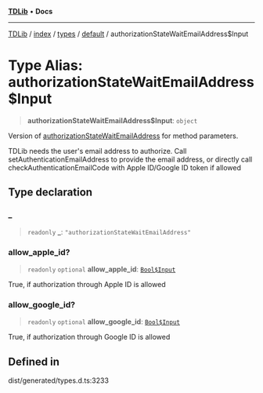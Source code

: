 [**TDLib**](../../../../../../README.md) • **Docs**

***

[TDLib](../../../../../../modules.md) / [index](../../../../../README.md) / [types](../../../README.md) / [default](../README.md) / authorizationStateWaitEmailAddress$Input

# Type Alias: authorizationStateWaitEmailAddress$Input

> **authorizationStateWaitEmailAddress$Input**: `object`

Version of [authorizationStateWaitEmailAddress](authorizationStateWaitEmailAddress.md) for method parameters.

TDLib needs the user's email address to authorize. Call setAuthenticationEmailAddress to provide the email address, or directly call checkAuthenticationEmailCode with Apple ID/Google ID token if allowed

## Type declaration

### \_

> `readonly` **\_**: `"authorizationStateWaitEmailAddress"`

### allow\_apple\_id?

> `readonly` `optional` **allow\_apple\_id**: [`Bool$Input`](Bool$Input.md)

True, if authorization through Apple ID is allowed

### allow\_google\_id?

> `readonly` `optional` **allow\_google\_id**: [`Bool$Input`](Bool$Input.md)

True, if authorization through Google ID is allowed

## Defined in

dist/generated/types.d.ts:3233
